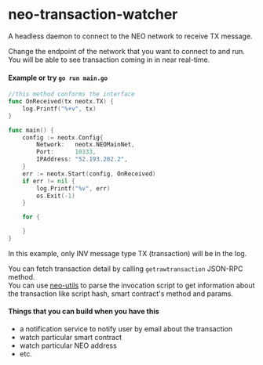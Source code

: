 # neo-transaction-watcher
A headless daemon to connect to the NEO network to receive TX message.

Change the endpoint of the network that you want to connect to and run. You will be able to see transaction coming in in near real-time.

#### Example or try `go run main.go`
```go
//this method conforms the interface
func OnReceived(tx neotx.TX) {
	log.Printf("%+v", tx)
}

func main() {
	config := neotx.Config{
		Network:   neotx.NEOMainNet,
		Port:      10333,
		IPAddress: "52.193.202.2",
	}
	err := neotx.Start(config, OnReceived)
	if err != nil {
		log.Printf("%v", err)
		os.Exit(-1)
	}

	for {

	}
}
```

In this example, only INV message type TX (transaction) will be in the log.

You can fetch transaction detail by calling `getrawtransaction` JSON-RPC method.  
You can use [neo-utils](https://github.com/O3Labs/neo-utils) to parse the invocation script to get information about the transaction like script hash, smart contract's method and params.


#### Things that you can build when you have this  
- a notification service to notify user by email about the transaction
- watch particular smart contract
- watch particular NEO address
- etc.
